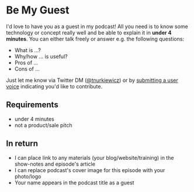 # Be My Guest

I'd love to have you as a guest in my podcast!
All you need is to know some technology or concept really well and be able to explain it in **under 4 minutes**.
You can either talk freely or answer e.g. the following questions:

* What is ...?
* Why/how ... is useful?
* Pros of ...
* Cons of ...

Just let me know via Twitter DM ([@tnurkiewicz](https://twitter.com/tnurkiewicz)) or by [submitting a user voice](https://github.com/nurkiewicz/256/issues/new/choose) indicating you'd like to contribute.

## Requirements

* under 4 minutes
* not a product/sale pitch

## In return

* I can place link to any materials (your blog/website/training) in the show-notes and episode's article
* I can replace podcast's cover image for this episode with your photo/logo
* Your name appears in the podcast title as a guest
